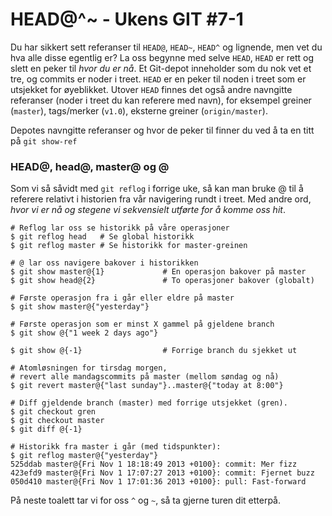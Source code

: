 # HEAD@^~ - Ukens GIT #7-1

Du har sikkert sett referanser til `HEAD@`, `HEAD~`, `HEAD^` og lignende, men vet du hva alle disse egentlig er? La oss begynne med selve `HEAD`, `HEAD` er rett og slett en peker til _hvor du er nå_. Et Git-depot inneholder som du nok vet et tre, og commits er noder i treet. `HEAD` er en peker til noden i treet som er utsjekket for øyeblikket. Utover `HEAD` finnes det også andre navngitte referanser (noder i treet du kan referere med navn), for eksempel greiner (`master`), tags/merker (`v1.0`), eksterne greiner (`origin/master`).

Depotes navngitte referanser og hvor de peker til finner du ved å ta en titt på `git show-ref`

### HEAD@, head@, master@ og @

Som vi så såvidt med `git reflog` i forrige uke, så kan man bruke @ til å referere relativt i historien fra vår navigering rundt i treet. Med andre ord, _hvor vi er nå og stegene vi sekvensielt utførte for å komme oss hit_.

	# Reflog lar oss se historikk på våre operasjoner
	$ git reflog head   # Se global historikk
	$ git reflog master # Se historikk for master-greinen

	# @ lar oss navigere bakover i historikken
	$ git show master@{1}             # En operasjon bakover på master
	$ git show head@{2}               # To operasjoner bakover (globalt)

	# Første operasjon fra i går eller eldre på master
	$ git show master@{"yesterday"}

	# Første operasjon som er minst X gammel på gjeldene branch
	$ git show @{"1 week 2 days ago"}

	$ git show @{-1}                  # Forrige branch du sjekket ut

	# Atomløsningen for tirsdag morgen,
	# revert alle mandagscommits på master (mellom søndag og nå)
	$ git revert master@{"last sunday"}..master@{"today at 8:00"}

	# Diff gjeldende branch (master) med forrige utsjekket (gren).
	$ git checkout gren
	$ git checkout master
	$ git diff @{-1}

	# Historikk fra master i går (med tidspunkter):
	$ git reflog master@{"yesterday"}
	525ddab master@{Fri Nov 1 18:18:49 2013 +0100}: commit: Mer fizz
	423efd9 master@{Fri Nov 1 17:07:27 2013 +0100}: commit: Fjernet buzz
	050d410 master@{Fri Nov 1 17:01:36 2013 +0100}: pull: Fast-forward

På neste toalett tar vi for oss `^` og `~`, så ta gjerne turen dit etterpå.
